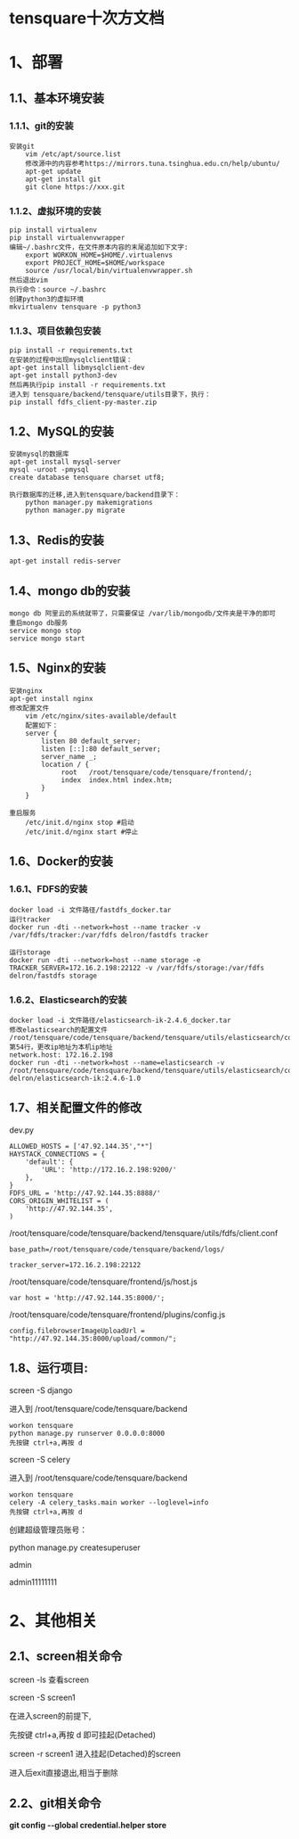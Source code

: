 # tensquare十次方文档

# 1、部署

## 1.1、基本环境安装

### 1.1.1、git的安装

```
安装git
	vim /etc/apt/source.list 
	修改源中的内容参考https://mirrors.tuna.tsinghua.edu.cn/help/ubuntu/
	apt-get update
	apt-get install git
	git clone https://xxx.git
```

### 1.1.2、虚拟环境的安装

```
pip install virtualenv
pip install virtualenvwrapper
编辑~/.bashrc文件，在文件原本内容的末尾追加如下文字:
	export WORKON_HOME=$HOME/.virtualenvs
	export PROJECT_HOME=$HOME/workspace
	source /usr/local/bin/virtualenvwrapper.sh
然后退出vim
执行命令：source ~/.bashrc
创建python3的虚拟环境
mkvirtualenv tensquare -p python3
```

### 1.1.3、项目依赖包安装

```
pip install -r requirements.txt
在安装的过程中出现mysqlclient错误：
apt-get install libmysqlclient-dev
apt-get install python3-dev
然后再执行pip install -r requirements.txt
进入到 tensquare/backend/tensquare/utils目录下，执行：
pip install fdfs_client-py-master.zip
```

## 1.2、MySQL的安装

```
安装mysql的数据库
apt-get install mysql-server
mysql -uroot -pmysql
create database tensquare charset utf8;
					
执行数据库的迁移,进入到tensquare/backend目录下：
	python manager.py makemigrations
	python manager.py migrate 
```

## 1.3、Redis的安装

```
apt-get install redis-server
```

## 1.4、mongo db的安装

```
mongo db 阿里云的系统就带了，只需要保证 /var/lib/mongodb/文件夹是干净的即可
重启mongo db服务
service mongo stop
service mongo start
```



## 1.5、Nginx的安装

```
安装nginx
apt-get install nginx
修改配置文件
	vim /etc/nginx/sites-available/default
	配置如下：
	server {
        listen 80 default_server;
        listen [::]:80 default_server;
        server_name _;
        location / {
             root   /root/tensquare/code/tensquare/frontend/;
             index  index.html index.htm;
        }
	}

重启服务
	/etc/init.d/nginx stop #启动
	/etc/init.d/nginx start #停止
```

## 1.6、Docker的安装

### 1.6.1、FDFS的安装

```
docker load -i 文件路径/fastdfs_docker.tar
运行tracker
docker run -dti --network=host --name tracker -v /var/fdfs/tracker:/var/fdfs delron/fastdfs tracker

运行storage
docker run -dti --network=host --name storage -e TRACKER_SERVER=172.16.2.198:22122 -v /var/fdfs/storage:/var/fdfs delron/fastdfs storage

```

### 1.6.2、Elasticsearch的安装

```
docker load -i 文件路径/elasticsearch-ik-2.4.6_docker.tar
修改elasticsearch的配置文件 /root/tensquare/code/tensquare/backend/tensquare/utils/elasticsearch/config/elasticsearch.yml第54行，更改ip地址为本机ip地址
network.host: 172.16.2.198
docker run -dti --network=host --name=elasticsearch -v /root/tensquare/code/tensquare/backend/tensquare/utils/elasticsearch/config:/usr/share/elasticsearch/config delron/elasticsearch-ik:2.4.6-1.0
```

## 1.7、相关配置文件的修改

dev.py

```
ALLOWED_HOSTS = ['47.92.144.35',"*"]
HAYSTACK_CONNECTIONS = {
    'default': {
        'URL': 'http://172.16.2.198:9200/'
    },
}
FDFS_URL = 'http://47.92.144.35:8888/'
CORS_ORIGIN_WHITELIST = (
    'http://47.92.144.35',
)

```

/root/tensquare/code/tensquare/backend/tensquare/utils/fdfs/client.conf

```
base_path=/root/tensquare/code/tensquare/backend/logs/

tracker_server=172.16.2.198:22122
```

/root/tensquare/code/tensquare/frontend/js/host.js

```
var host = 'http://47.92.144.35:8000/';
```

/root/tensquare/code/tensquare/frontend/plugins/config.js

```
config.filebrowserImageUploadUrl = "http://47.92.144.35:8000/upload/common/";
```

## 1.8、运行项目:

screen -S django 

进入到 /root/tensquare/code/tensquare/backend

```
workon tensquare
python manage.py runserver 0.0.0.0:8000
先按键 ctrl+a,再按 d
```

screen -S celery

进入到 /root/tensquare/code/tensquare/backend

```
workon tensquare
celery -A celery_tasks.main worker --loglevel=info
先按键 ctrl+a,再按 d
```

创建超级管理员账号：

python manage.py createsuperuser

admin

admin11111111

# 2、其他相关

## 2.1、screen相关命令

screen -ls     查看screen

screen -S screen1

在进入screen的前提下,

先按键 ctrl+a,再按 d  即可挂起(Detached)

screen -r screen1  进入挂起(Detached)的screen

进入后exit直接退出,相当于删除

## 2.2、git相关命令

**git config --global credential.helper store** 